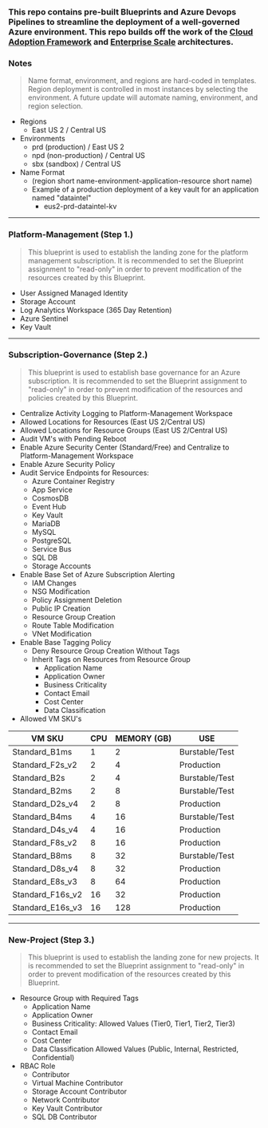 ### This repo contains pre-built Blueprints and Azure Devops Pipelines to streamline the deployment of a well-governed Azure environment. This repo builds off the work of the [Cloud Adoption Framework](https://docs.microsoft.com/en-us/azure/cloud-adoption-framework/) and [Enterprise Scale](https://docs.microsoft.com/en-us/azure/cloud-adoption-framework/ready/enterprise-scale/) architectures.

### Notes
> Name format, environment, and regions are hard-coded in templates. Region deployment is controlled in most instances by selecting the environment. A future update will automate naming, environment, and region selection.

- Regions
    - East US 2 / Central US
- Environments
    - prd (production) / East US 2
    - npd (non-production) / Central US
    - sbx (sandbox) / Central US
- Name Format
    - (region short name-environment-application-resource short name)
    - Example of a production deployment of a key vault for an application named "dataintel" 
        - eus2-prd-dataintel-kv
---
### Platform-Management (Step 1.)

> This blueprint is used to establish the landing zone for the platform management subscription. It is recommended to set the Blueprint assignment to "read-only" in order to prevent modification of the resources created by this Blueprint.

- User Assigned Managed Identity
- Storage Account
- Log Analytics Workspace (365 Day Retention)
- Azure Sentinel
- Key Vault
---

### Subscription-Governance (Step 2.)

> This blueprint is used to establish base governance for an Azure subscription. It is recommended to set the Blueprint assignment to "read-only" in order to prevent modification of the resources and policies created by this Blueprint.

- Centralize Activity Logging to Platform-Management Workspace
- Allowed Locations for Resources (East US 2/Central US)
- Allowed Locations for Resource Groups (East US 2/Central US)
- Audit VM's with Pending Reboot
- Enable Azure Security Center (Standard/Free) and Centralize to Platform-Management Workspace
- Enable Azure Security Policy
- Audit Service Endpoints for Resources:
    - Azure Container Registry
    - App Service
    - CosmosDB
    - Event Hub
    - Key Vault
    - MariaDB
    - MySQL
    - PostgreSQL
    - Service Bus
    - SQL DB
    - Storage Accounts
- Enable Base Set of Azure Subscription Alerting
    - IAM Changes
    - NSG Modification
    - Policy Assignment Deletion
    - Public IP Creation
    - Resource Group Creation
    - Route Table Modification
    - VNet Modification
- Enable Base Tagging Policy
    - Deny Resource Group Creation Without Tags
    - Inherit Tags on Resources from Resource Group
        - Application Name
        - Application Owner
        - Business Criticality
        - Contact Email
        - Cost Center
        - Data Classification
- Allowed VM SKU's

| VM SKU | CPU | MEMORY (GB) | USE |
| --- | --- | --- | --- |
| Standard_B1ms | 1 | 2 | Burstable/Test |
| Standard_F2s_v2 | 2 | 4 | Production |
| Standard_B2s | 2 | 4 | Burstable/Test |
| Standard_B2ms | 2 | 8 | Burstable/Test |
| Standard_D2s_v4 | 2 | 8 | Production |
| Standard_B4ms | 4 | 16 | Burstable/Test |
| Standard_D4s_v4 | 4 | 16 | Production |
| Standard_F8s_v2 | 8 | 16 | Production |
| Standard_B8ms | 8 | 32 | Burstable/Test |
| Standard_D8s_v4 | 8 | 32 | Production |
| Standard_E8s_v3 | 8 | 64 | Production |
| Standard_F16s_v2 | 16 | 32 | Production | 
| Standard_E16s_v3 | 16 | 128 | Production |
---

### New-Project (Step 3.)

> This blueprint is used to establish the landing zone for new projects. It is recommended to set the Blueprint assignment to "read-only" in order to prevent modification of the resources created by this Blueprint.

- Resource Group with Required Tags
    - Application Name
    - Application Owner
    - Business Criticality: Allowed Values (Tier0, Tier1, Tier2, Tier3)
    - Contact Email
    - Cost Center
    - Data Classification Allowed Values (Public, Internal, Restricted, Confidential)
- RBAC Role
    - Contributor
    - Virtual Machine Contributor
    - Storage Account Contributor
    - Network Contributor
    - Key Vault Contributor
    - SQL DB Contributor